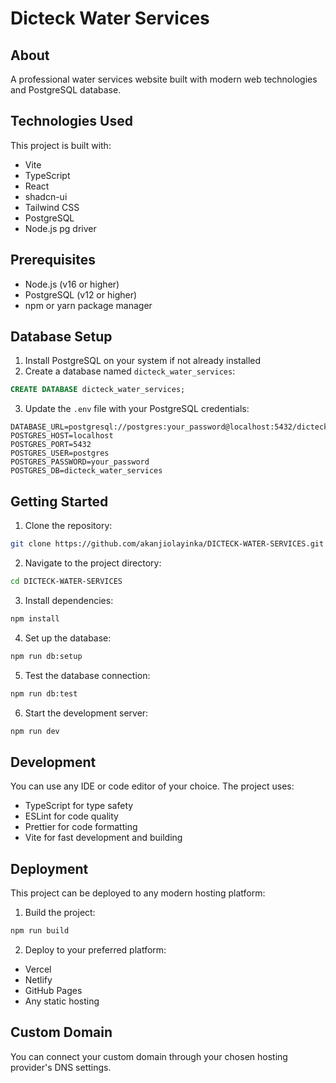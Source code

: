 # Dicteck Water Services

## About

A professional water services website built with modern web technologies and PostgreSQL database.

## Technologies Used

This project is built with:
- Vite
- TypeScript
- React
- shadcn-ui
- Tailwind CSS
- PostgreSQL
- Node.js pg driver

## Prerequisites

- Node.js (v16 or higher)
- PostgreSQL (v12 or higher)
- npm or yarn package manager

## Database Setup

1. Install PostgreSQL on your system if not already installed
2. Create a database named `dicteck_water_services`:
```sql
CREATE DATABASE dicteck_water_services;
```

3. Update the `.env` file with your PostgreSQL credentials:
```env
DATABASE_URL=postgresql://postgres:your_password@localhost:5432/dicteck_water_services
POSTGRES_HOST=localhost
POSTGRES_PORT=5432
POSTGRES_USER=postgres
POSTGRES_PASSWORD=your_password
POSTGRES_DB=dicteck_water_services
```

## Getting Started

1. Clone the repository:
```sh
git clone https://github.com/akanjiolayinka/DICTECK-WATER-SERVICES.git
```

2. Navigate to the project directory:
```sh
cd DICTECK-WATER-SERVICES
```

3. Install dependencies:
```sh
npm install
```

4. Set up the database:
```sh
npm run db:setup
```

5. Test the database connection:
```sh
npm run db:test
```

6. Start the development server:
```sh
npm run dev
```

## Development

You can use any IDE or code editor of your choice. The project uses:
- TypeScript for type safety
- ESLint for code quality
- Prettier for code formatting
- Vite for fast development and building

## Deployment

This project can be deployed to any modern hosting platform:

1. Build the project:
```sh
npm run build
```

2. Deploy to your preferred platform:
- Vercel
- Netlify
- GitHub Pages
- Any static hosting

## Custom Domain

You can connect your custom domain through your chosen hosting provider's DNS settings.
